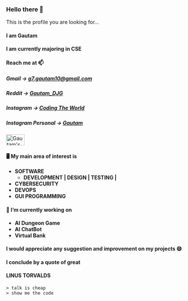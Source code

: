 ### Hello there 👋
This is the profile you are looking for...

#### I am **Gautam**

#### I am currently majoring in CSE

#### Reach me at 📫
##### Gmail -> g7.gautam10@gmail.com
##### Reddit -> <a href="https://www.reddit.com/user/Gautam_DJG/"> Gautam_DJG </a>
##### Instagram -> <a href="https://instagram.com/coding_the_world"> Coding The World </a>
##### Instagram Personal -> <a href="https://instagram.com/gautam.b10"> Gautam </a>

<a href="https://dev.to/magnificio777"> <img src="https://d2fltix0v2e0sb.cloudfront.net/dev-badge.svg" alt="Gautam's DEV Profile" height="30" width="50"> </a>

#### 🖥️ My main area of interest is 

- **SOFTWARE**
    - **DEVELOPMENT | DESIGN | TESTING |**
- **CYBERSECURITY**
- **DEVOPS**
- **GUI PROGRAMMING**

#### 🔭 I’m currently working on 
- **AI Dungeon Game**
- **AI ChatBot**
- **Virtual Bank**

#### I would appreciate any suggestion and improvement on my projects 😄

#### I conclude by a quote of great 
#### LINUS TORVALDS
    > talk is cheap
    > show me the code
    
    
<!--
**gautam7-github/gautam7-github** is a ✨ _special_ ✨ repository because its `README.md` (this file) appears on your GitHub profile.

Here are some ideas to get you started:

- 🔭 I’m currently working on ...
- 🌱 I’m currently learning ...
- 👯 I’m looking to collaborate on ...
- 🤔 I’m looking for help with ...
- 💬 Ask me about ...
- 📫 How to reach me: ...
- 😄 Pronouns: ...
- ⚡ Fun fact: ...
-->
